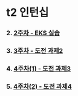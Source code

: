 # t2 인턴십

### 2. [2주차 - EKS 실습](https://github.com/sghaha/t2/blob/main/2nd.md)
### 3. [3주차 - 도전 과제2](https://github.com/sghaha/t2/blob/main/3rd.md)
### 4. [4주차(1) - 도전 과제3](https://github.com/sghaha/t2/blob/main/4th.md)
### 5. [4주차(2) - 도전 과제4](https://github.com/sghaha/t2/blob/main/5th.md)

